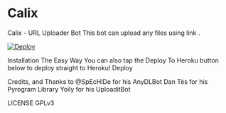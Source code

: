 # Calix



Calix - URL Uploader Bot
This bot can upload any files using link .

[![Deploy](https://www.herokucdn.com/deploy/button.svg)](https://heroku.com/deploy?template=https://github.com/RabbitFoRed/Calix)


Installation
The Easy Way
You can also tap the Deploy To Heroku button below to deploy straight to Heroku!
Deploy

   
Credits, and Thanks to
@SpEcHlDe for his AnyDLBot
Dan Tès for his Pyrogram Library
Yoily for his UploaditBot

LICENSE
GPLv3
